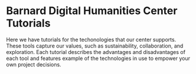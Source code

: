 # Barnard Digital Humanities Center Tutorials

Here we have tutorials for the techonologies that our center supports. These tools capture our values, such as sustainability, collaboration, and exploration. Each tutorial describes the advantages and disadvantages of each tool and features example of the technologies in use to empower your own project decisions.
